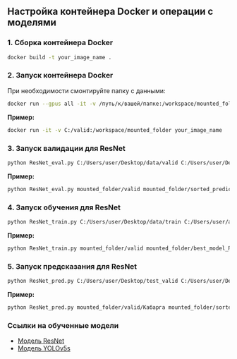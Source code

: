 
## Настройка контейнера Docker и операции с моделями

### 1. Сборка контейнера Docker

```sh
docker build -t your_image_name .
```

### 2. Запуск контейнера Docker

При необходимости смонтируйте папку с данными:

```sh
docker run --gpus all -it -v /путь/к/вашей/папке:/workspace/mounted_folder your_image_name
```

**Пример:**

```sh
docker run -it -v C:/valid:/workspace/mounted_folder your_image_name
```

### 3. Запуск валидации для ResNet

```sh
python ResNet_eval.py C:/Users/user/Desktop/data/valid C:/Users/user/Desktop/sorted_predictions --model_path best_model_ResNet_20.pth --device cuda
```

**Пример:**

```sh
python ResNet_eval.py mounted_folder/valid mounted_folder/sorted_predictions --model_path mounted_folder/best_model_ResNet_20.pth --device cuda
```

### 4. Запуск обучения для ResNet

```sh
python ResNet_train.py C:/Users/user/Desktop/data/train C:/Users/user/ack/artiodactyls_classification/best_model_ResNet_20.pth 10 --device cpu
```

**Пример:**

```sh
python ResNet_train.py mounted_folder/valid mounted_folder/best_model_ResNet_20.pth 10 --device cpu
```

### 5. Запуск предсказания для ResNet

```sh
python ResNet_pred.py C:/Users/user/Desktop/test_valid C:/Users/user/Desktop/sorted_predictions --model_path best_model_ResNet_20.pth --device cpu
```

**Пример:**

```sh
python ResNet_pred.py mounted_folder/valid/Кабарга mounted_folder/sorted_predictions --model_path mounted_folder/best_model_ResNet_20.pth --device cpu
```

### Ссылки на обученные модели

- [Модель ResNet](https://drive.google.com/file/d/1TTkXIEqNbkzgpsFuLDUzvikLnzqJFay_/view?usp=sharing)
- [Модель YOLOv5s](https://drive.google.com/file/d/1A5xLXKkLZ49W_xxjS8b4wPm4SPa6yqa_/view?usp=sharing)
